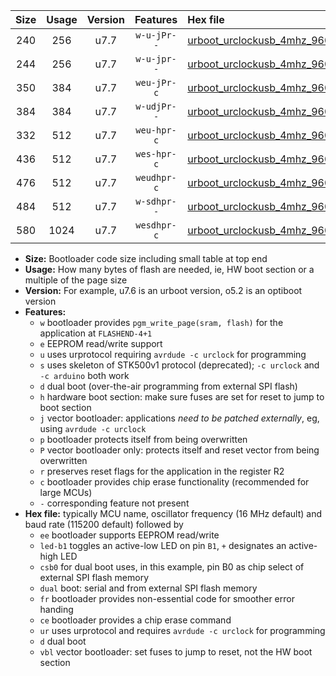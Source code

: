 |Size|Usage|Version|Features|Hex file|
|:-:|:-:|:-:|:-:|:--|
|240|256|u7.7|`w-u-jPr--`|[urboot_urclockusb_4mhz_9600bps_led+d5_ur_vbl.hex](https://raw.githubusercontent.com/stefanrueger/urboot.hex/main/boards/urclockusb/fcpu_4mhz/9600_bps/urboot_urclockusb_4mhz_9600bps_led+d5_ur_vbl.hex)|
|244|256|u7.7|`w-u-jpr--`|[urboot_urclockusb_4mhz_9600bps_led+d5_fr_ur_vbl.hex](https://raw.githubusercontent.com/stefanrueger/urboot.hex/main/boards/urclockusb/fcpu_4mhz/9600_bps/urboot_urclockusb_4mhz_9600bps_led+d5_fr_ur_vbl.hex)|
|350|384|u7.7|`weu-jPr-c`|[urboot_urclockusb_4mhz_9600bps_ee_led+d5_fr_ce_ur_vbl.hex](https://raw.githubusercontent.com/stefanrueger/urboot.hex/main/boards/urclockusb/fcpu_4mhz/9600_bps/urboot_urclockusb_4mhz_9600bps_ee_led+d5_fr_ce_ur_vbl.hex)|
|384|384|u7.7|`w-udjPr--`|[urboot_urclockusb_4mhz_9600bps_led+d5_csb0_dual_ur_vbl.hex](https://raw.githubusercontent.com/stefanrueger/urboot.hex/main/boards/urclockusb/fcpu_4mhz/9600_bps/urboot_urclockusb_4mhz_9600bps_led+d5_csb0_dual_ur_vbl.hex)|
|332|512|u7.7|`weu-hpr-c`|[urboot_urclockusb_4mhz_9600bps_ee_led+d5_fr_ce_ur.hex](https://raw.githubusercontent.com/stefanrueger/urboot.hex/main/boards/urclockusb/fcpu_4mhz/9600_bps/urboot_urclockusb_4mhz_9600bps_ee_led+d5_fr_ce_ur.hex)|
|436|512|u7.7|`wes-hpr-c`|[urboot_urclockusb_4mhz_9600bps_ee_led+d5_fr_ce.hex](https://raw.githubusercontent.com/stefanrueger/urboot.hex/main/boards/urclockusb/fcpu_4mhz/9600_bps/urboot_urclockusb_4mhz_9600bps_ee_led+d5_fr_ce.hex)|
|476|512|u7.7|`weudhpr-c`|[urboot_urclockusb_4mhz_9600bps_ee_led+d5_csb0_dual_fr_ce_ur.hex](https://raw.githubusercontent.com/stefanrueger/urboot.hex/main/boards/urclockusb/fcpu_4mhz/9600_bps/urboot_urclockusb_4mhz_9600bps_ee_led+d5_csb0_dual_fr_ce_ur.hex)|
|484|512|u7.7|`w-sdhpr--`|[urboot_urclockusb_4mhz_9600bps_led+d5_csb0_dual_fr.hex](https://raw.githubusercontent.com/stefanrueger/urboot.hex/main/boards/urclockusb/fcpu_4mhz/9600_bps/urboot_urclockusb_4mhz_9600bps_led+d5_csb0_dual_fr.hex)|
|580|1024|u7.7|`wesdhpr-c`|[urboot_urclockusb_4mhz_9600bps_ee_led+d5_csb0_dual_fr_ce.hex](https://raw.githubusercontent.com/stefanrueger/urboot.hex/main/boards/urclockusb/fcpu_4mhz/9600_bps/urboot_urclockusb_4mhz_9600bps_ee_led+d5_csb0_dual_fr_ce.hex)|

- **Size:** Bootloader code size including small table at top end
- **Usage:** How many bytes of flash are needed, ie, HW boot section or a multiple of the page size
- **Version:** For example, u7.6 is an urboot version, o5.2 is an optiboot version
- **Features:**
  + `w` bootloader provides `pgm_write_page(sram, flash)` for the application at `FLASHEND-4+1`
  + `e` EEPROM read/write support
  + `u` uses urprotocol requiring `avrdude -c urclock` for programming
  + `s` uses skeleton of STK500v1 protocol (deprecated); `-c urclock` and `-c arduino` both work
  + `d` dual boot (over-the-air programming from external SPI flash)
  + `h` hardware boot section: make sure fuses are set for reset to jump to boot section
  + `j` vector bootloader: applications *need to be patched externally*, eg, using `avrdude -c urclock`
  + `p` bootloader protects itself from being overwritten
  + `P` vector bootloader only: protects itself and reset vector from being overwritten
  + `r` preserves reset flags for the application in the register R2
  + `c` bootloader provides chip erase functionality (recommended for large MCUs)
  + `-` corresponding feature not present
- **Hex file:** typically MCU name, oscillator frequency (16 MHz default) and baud rate (115200 default) followed by
  + `ee` bootloader supports EEPROM read/write
  + `led-b1` toggles an active-low LED on pin `B1`, `+` designates an active-high LED
  + `csb0` for dual boot uses, in this example, pin B0 as chip select of external SPI flash memory
  + `dual` boot: serial and from external SPI flash memory
  + `fr` bootloader provides non-essential code for smoother error handing
  + `ce` bootloader provides a chip erase command
  + `ur` uses urprotocol and requires `avrdude -c urclock` for programming
  + `d` dual boot
  + `vbl` vector bootloader: set fuses to jump to reset, not the HW boot section

